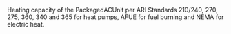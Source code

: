 ﻿Heating capacity of the PackagedACUnit per ARI Standards 210/240, 270, 275, 360, 340 and 365 for heat pumps, AFUE for fuel burning and NEMA for electric heat.